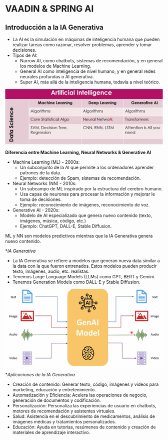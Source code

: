 # VAADIN & SPRING AI

## Introducción a la IA Generativa

- La AI es la simulación en máquinas de inteligencia humana que pueden realizar tareas como razonar, resolver problemas, aprender y tomar decisiones.
- Tipos de AI:
  - Narrow AI, como chatbots, sistemas de recomendación, y en general los modelos de Machine Learning.
  - General AI como inteligencia de nivel humano, y en general redes neurales profundas o AI generativa.
  - Super AI, más allá de la inteligencia humana, todavía a nivel teórico.
  
![alt Artificial Intelligence](./images/01-Artificial%20Intelligence.png)

**Diferencia entre Machine Learning, Neural Networks & Generative AI**

- Machine Learning (ML) - 2000s:
  - Un subconjunto de la AI que permite a los ordenadores aprender patrones de la data.
  - Ejemplo: detección de Spam, sistemas de recomendación.
- Neural Networks (NN) - 2010s:
  - Un subcampo de ML inspirado por la estructura del cerebro humano.
  - Usa capas de neuronas para procesar la información y mejorar le toma de decisiones.
  - Ejemplo: reconocimiento de imágenes, reconocimiento de voz.
- Generative AI - 2020s:
  - Modelo de AI especializado que genera nuevo contenido (texto, imágenes, música, código, etc.)
  - Ejemplo: ChatGPT, DALL-E, Stable Diffusion.

ML y NN son modelos predictivos mientras que la IA Generativa genera nuevo contenido.

**IA Generativa*

- La IA Generativa se refiere a modelos que generan nueva data similar a la data con la que fueron entrenados. Estos modelos pueden producir texto, imágenes, audio, etc. realistas.
- Tenemos Large Language Models (LLMs) como GPT, BERT y Gemini.
- Tenemos Generation Models como DALL-E y Stable Diffusion.

![alt Generative AI](./images/02-Generative%20AI.png)

**Aplicaciones de la IA Generativa*

- Creación de contenido: Generar texto, código, imágenes y videos para marketing, educación y entretenimiento.
- Automatización y Eficiencia: Acelera las operaciones de negocio, generación de documentos y codificación.
- Personalización: Personaliza las experiencias de usuario en chatbots, motores de recomendación y asistentes virtuales.
- Salud: Asistencia en el descubrimiento de medicamentos, análisis de imágenes médicas y tratamientos personalizados.
- Educación: Ayuda en tutorías, resúmenes de contenido y creación de materiales de aprendizaje interactivo.